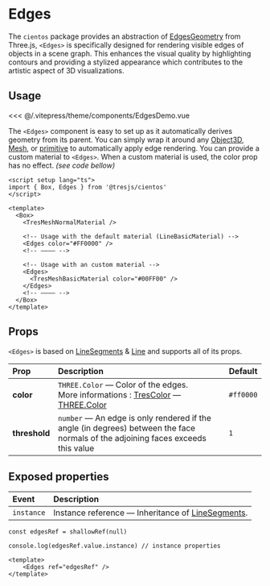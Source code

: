 # Edges

<DocsDemo>
  <EdgesDemo />
</DocsDemo>

The `cientos` package provides an abstraction of [EdgesGeometry](https://threejs.org/docs/#api/en/geometries/EdgesGeometry) from Three.js, `<Edges>` is specifically designed for rendering visible edges of objects in a scene graph. This enhances the visual quality by highlighting contours and providing a stylized appearance which contributes to the artistic aspect of 3D visualizations.

## Usage

<<< @/.vitepress/theme/components/EdgesDemo.vue

The `<Edges>` component is easy to set up as it automatically derives geometry from its parent. You can simply wrap it around any [Object3D](https://threejs.org/docs/#api/en/core/Object3D), [Mesh](https://threejs.org/docs/#api/en/objects/Mesh), or [primitive](https://docs.tresjs.org/advanced/primitive.html) to automatically apply edge rendering. You can provide a custom material to `<Edges>`. When a custom material is used, the color prop has no effect. *(see code bellow)*

```vue
<script setup lang="ts">
import { Box, Edges } from '@tresjs/cientos'
</script>

<template>
  <Box>
    <TresMeshNormalMaterial />

    <!-- Usage with the default material (LineBasicMaterial) -->
    <Edges color="#FF0000" />
    <!-- ———— -->

    <!-- Usage with an custom material -->
    <Edges>
      <TresMeshBasicMaterial color="#00FF00" />
    </Edges>
    <!-- ———— -->
  </Box>
</template>
```

## Props

`<Edges>` is based on [LineSegments](https://threejs.org/docs/#api/en/objects/LineSegments) & [Line](https://threejs.org/docs/#api/en/objects/Line) and supports all of its props.

| Prop              | Description                                          | Default                   |
| :---------------- | :--------------------------------------------------- | ------------------------- |
| **color**        | `THREE.Color` — Color of the edges. <br> More informations : [TresColor](https://docs.tresjs.org/api/instances-arguments-and-props.html#colors) — [THREE.Color](https://threejs.org/docs/#api/en/math/Color) | `#ff0000`                   |
| **threshold**        | `number` — An edge is only rendered if the angle (in degrees) between the face normals of the adjoining faces exceeds this value  | `1`                   |

## Exposed properties

| Event       | Description                                                      |
| :---------- | :--------------------------------------------------------------- |
| `instance` | Instance reference — Inheritance of [LineSegments](https://threejs.org/docs/#api/en/objects/LineSegments).|

```typescript{1}
const edgesRef = shallowRef(null)

console.log(edgesRef.value.instance) // instance properties
```

```vue{2}
<template>
    <Edges ref="edgesRef" />
</template>
```
